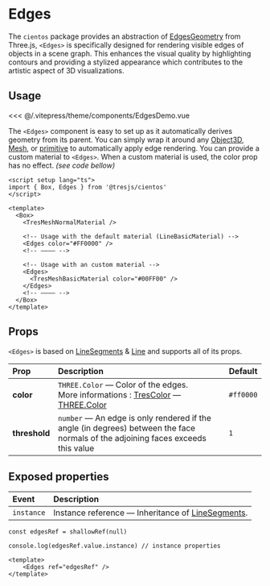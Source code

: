 # Edges

<DocsDemo>
  <EdgesDemo />
</DocsDemo>

The `cientos` package provides an abstraction of [EdgesGeometry](https://threejs.org/docs/#api/en/geometries/EdgesGeometry) from Three.js, `<Edges>` is specifically designed for rendering visible edges of objects in a scene graph. This enhances the visual quality by highlighting contours and providing a stylized appearance which contributes to the artistic aspect of 3D visualizations.

## Usage

<<< @/.vitepress/theme/components/EdgesDemo.vue

The `<Edges>` component is easy to set up as it automatically derives geometry from its parent. You can simply wrap it around any [Object3D](https://threejs.org/docs/#api/en/core/Object3D), [Mesh](https://threejs.org/docs/#api/en/objects/Mesh), or [primitive](https://docs.tresjs.org/advanced/primitive.html) to automatically apply edge rendering. You can provide a custom material to `<Edges>`. When a custom material is used, the color prop has no effect. *(see code bellow)*

```vue
<script setup lang="ts">
import { Box, Edges } from '@tresjs/cientos'
</script>

<template>
  <Box>
    <TresMeshNormalMaterial />

    <!-- Usage with the default material (LineBasicMaterial) -->
    <Edges color="#FF0000" />
    <!-- ———— -->

    <!-- Usage with an custom material -->
    <Edges>
      <TresMeshBasicMaterial color="#00FF00" />
    </Edges>
    <!-- ———— -->
  </Box>
</template>
```

## Props

`<Edges>` is based on [LineSegments](https://threejs.org/docs/#api/en/objects/LineSegments) & [Line](https://threejs.org/docs/#api/en/objects/Line) and supports all of its props.

| Prop              | Description                                          | Default                   |
| :---------------- | :--------------------------------------------------- | ------------------------- |
| **color**        | `THREE.Color` — Color of the edges. <br> More informations : [TresColor](https://docs.tresjs.org/api/instances-arguments-and-props.html#colors) — [THREE.Color](https://threejs.org/docs/#api/en/math/Color) | `#ff0000`                   |
| **threshold**        | `number` — An edge is only rendered if the angle (in degrees) between the face normals of the adjoining faces exceeds this value  | `1`                   |

## Exposed properties

| Event       | Description                                                      |
| :---------- | :--------------------------------------------------------------- |
| `instance` | Instance reference — Inheritance of [LineSegments](https://threejs.org/docs/#api/en/objects/LineSegments).|

```typescript{1}
const edgesRef = shallowRef(null)

console.log(edgesRef.value.instance) // instance properties
```

```vue{2}
<template>
    <Edges ref="edgesRef" />
</template>
```
